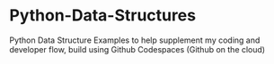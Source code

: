 # Python-Data-Structures
Python Data Structure Examples to help supplement my coding and developer flow, build using Github Codespaces (Github on the cloud)

